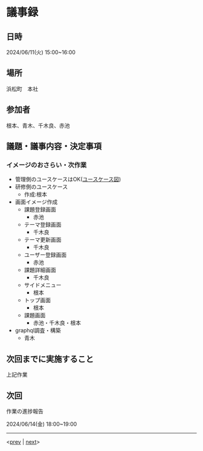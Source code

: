 # 議事録

## 日時

2024/06/11(火) 15:00~16:00

## 場所

浜松町　本社

## 参加者

根本、青木、千木良、赤池

## 議題・議事内容・決定事項

### イメージのおさらい・次作業

- 管理側のユースケースはOK([ユースケース図](https://github.com/Future-Csg3/nkaca-training-docs/blob/main/20_RD/20_ユースケース/ユースケース一覧.md))
- 研修側のユースケース
  - 作成:根本
- 画面イメージ作成
  - 課題登録画面
    - 赤池
  - テーマ登録画面
    - 千木良
  - テーマ更新画面
    - 千木良
  - ユーザー登録画面
    - 赤池
  - 課題詳細画面
    - 千木良
  - サイドメニュー
    - 根本
  - トップ画面
    - 根本
  - 課題画面
    - 赤池・千木良・根本
- graphql調査・構築
  - 青木

## 次回までに実施すること

上記作業

## 次回

作業の進捗報告

2024/06/14(金) 18:00~19:00

---
<[prev](https://github.com/Future-Csg3/nkaca-training-docs/blob/main/01_議事録/20240607.md)
|
[next](https://github.com/Future-Csg3/nkaca-training-docs/blob/main/01_議事録/20240614.md)>
